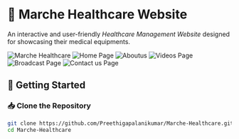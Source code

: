 # 🏥 Marche Healthcare Website

An interactive and user-friendly *Healthcare Management Website* designed for showcasing their medical equipments.  

![Marche Healthcare](https://img.shields.io/badge/Healthcare-Website-green?style=for-the-badge&logo=github)
![Home Page](home.png)
![Aboutus](aboutus.png)
![Videos Page](videos.png)
![Broadcast Page](broadcast.png)
![Contact us  Page](contactus.png)

## 🚀 Getting Started

### 📥 Clone the Repository
```bash
git clone https://github.com/Preethigapalanikumar/Marche-Healthcare.git
cd Marche-Healthcare
